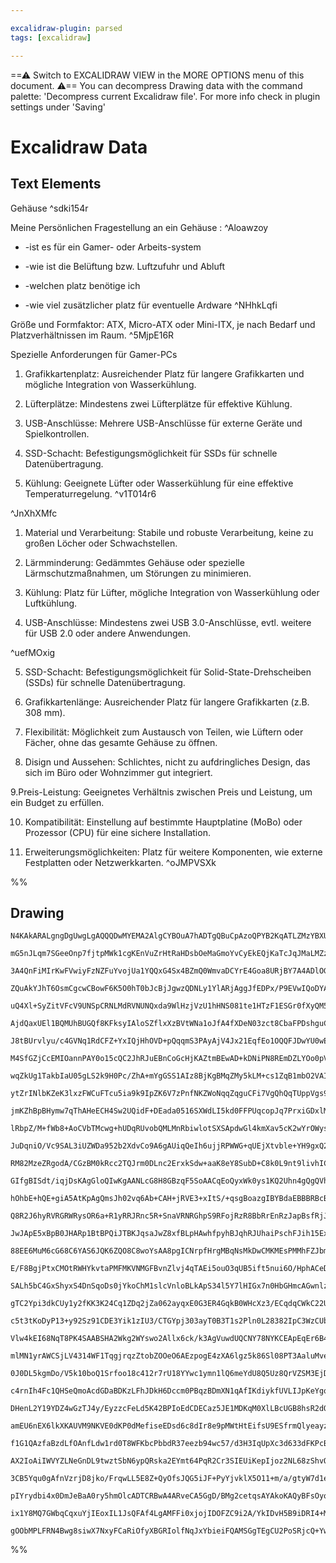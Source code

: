 ```yaml
---

excalidraw-plugin: parsed
tags: [excalidraw]

---
```

==⚠  Switch to EXCALIDRAW VIEW in the MORE OPTIONS menu of this document. ⚠== You can decompress Drawing data with the command palette: 'Decompress current Excalidraw file'. For more info check in plugin settings under 'Saving'


# Excalidraw Data
## Text Elements
Gehäuse ^sdki154r

Meine Persönlichen Fragestellung
     an ein Gehäuse : ^Aloawzoy

- -ist es für ein Gamer- oder Arbeits-system

- -wie ist die Belüftung bzw. Luftzufuhr und Abluft

- -welchen platz benötige ich

- -wie viel zusätzlicher platz für eventuelle Ardware ^NHhkLqfi

Größe und Formfaktor: ATX, Micro-ATX oder Mini-ITX, 
je nach Bedarf und Platzverhältnissen im Raum. ^5MjpE16R

Spezielle Anforderungen für Gamer-PCs

1. Grafikkartenplatz: Ausreichender Platz 
für langere Grafikkarten und 
mögliche Integration von Wasserkühlung.
    
2. Lüfterplätze: Mindestens zwei Lüfterplätze 
für effektive Kühlung.
    
3. USB-Anschlüsse: Mehrere USB-Anschlüsse 
für externe Geräte und Spielkontrollen.
    
4. SSD-Schacht: Befestigungsmöglichkeit für SSDs 
für schnelle Datenübertragung.
    
5. Kühlung: Geeignete Lüfter oder Wasserkühlung 
für eine effektive Temperaturregelung. ^v1T014r6


 ^JnXhXMfc

1. Material und Verarbeitung: Stabile und robuste Verarbeitung, keine zu großen Löcher oder Schwachstellen.
    
2. Lärmminderung: Gedämmtes Gehäuse oder spezielle Lärmschutzmaßnahmen, um Störungen zu minimieren.
    
3. Kühlung: Platz für Lüfter, mögliche Integration von Wasserkühlung oder Luftkühlung.
    
4. USB-Anschlüsse: Mindestens zwei USB 3.0-Anschlüsse, evtl. weitere für USB 2.0 oder andere Anwendungen.
    
 ^uefMOxig

5. SSD-Schacht: Befestigungsmöglichkeit für Solid-State-Drehscheiben (SSDs) für schnelle Datenübertragung.
    
6. Grafikkartenlänge: Ausreichender Platz für langere Grafikkarten (z.B. 308 mm).
    
7. Flexibilität: Möglichkeit zum Austausch von Teilen, wie Lüftern oder Fächer, ohne das gesamte Gehäuse zu öffnen.
    
8. Disign und Aussehen: Schlichtes, nicht zu aufdringliches Design, das sich im Büro oder Wohnzimmer gut integriert.
    
9.Preis-Leistung: Geeignetes Verhältnis zwischen Preis und Leistung, um ein Budget zu erfüllen.
    
10. Kompatibilität: Einstellung auf bestimmte Hauptplatine (MoBo) oder Prozessor (CPU) für eine sichere Installation.
    
11. Erweiterungsmöglichkeiten: Platz für weitere Komponenten, wie externe Festplatten oder Netzwerkkarten. ^oJMPVSXk

%%
## Drawing
```compressed-json
N4KAkARALgngDgUwgLgAQQQDwMYEMA2AlgCYBOuA7hADTgQBuCpAzoQPYB2KqATLZMzYBXUtiRoIACyhQ4zZAHoFAc0JRJQgEYA6bGwC2CgF7N6hbEcK4OCtptbErHALRY8RMpWdx8Q1TdIEfARcZgRmBShcZQUebQA2bQAOGjoghH0EDihmbgBtcDBQMBKIEm4IZmIAa0IARgBWABZSVJLIWEQKqCwoNtLMbgBmeLiAdh46pIBOeIapuoAGRv5S

mG5nJLqm7SGeeOnp7fjtpMWk1cgKEnVuZrHtRaHDsbOeMaGmoYvCyEkEQjKaTcJqJMaLMZzJ5NGF1MZTS4QazKYLcRaI5hQUhsaoIADCbHwbFaEgAxHUEBSKf1IJpcNhqspsUIOMQCUSSegsdZmHBcIFsjSIAAzQj4fAAZVgqIkgg8Qsx2NxAHUbpJuHxfpUsTiEFKYDL0HLyojmUCOOFcmg6oi2HzsGp1tbFuitUzhHAAJLEK2oPIAXURwvImW9

3A4QnFiMIrKwFVwiyFzNZFuYvojUa1YQQxG4Sx4BZmQ0WmvaDCYrE4Goa8URjBY7A4ADlOGJhucxk0kkNO9HmAARdI9XNoYUEMKIzTCVkAUWCmWyvoDiKEcGIuGHeY+TWWDU7Q2Lta1RA41XDkfwiKJDJz3DH+AnWp6mD6EgA4ghJAAToRhJOUAAVXoKg/b9fyQINOCgCVCCMcRUB7XZ4hOHgSzGBoGgPTsjzLYUoIAMVwfQxSdVAGkRZ8oAAQSI

ZQuAkYJhT6OsmCgcwCBowF6K5O0hT0bJcBjJgwzQDNLy1YlARjAggJfEDPx/P9EVwIQoDYAAlcJYPg+9HzLE8EAACQBIFX1QOptB4BpCgAX1WYpSnKCQaLYSgjDYdYKPgeDoGAxFBjQYtpmScEkgw+Jli7CFEVI5xsO0Ro93Q/ZFgOLZEWuYhbkCuohm0JoGmmeF4jGWYknQxF/kBYE0AaV0y2RQ16tKRVdXZYkKlJBAnlyuohTpBl3RZNlCQ6iR

uQ4Xl+SyZitVFcV9UNSpCRNLMdRVNUNQxda9WlHzjVzU1hHNS081te1HTzF1ESGr0fXyQM5pDBARNQMTo1jAL0FwPqjuG1N0wvDEEFva0SsWJKCxw0p60rbizhYhtOBbDg2zQL4ivQjCbS1QgByHUHUF0hBJ2nYg5wyGal0estV3XTdrW3c5tgaSZwSvGMz1EoHjzYG8RyJ8cSafYCJAAWQBC1UAABQrAA3jgiGwf4OFQfDyGUcIenFFllAAHVV1

AjdQaxUEl1BQMUhBUGQf8KFksyIAloSZflxXzBVtWNa1oJfA4fXDeN03zct8CbaFPDshguCNWayBI6gQjiPwUjyJFl9OLoipGNmst6zY9xM+46BeMRfioiE0hXveiTSCkjgZNF9Bnal2WWAVpXPfV6IfZ1/2DeNo3g5jC2FLD23lNUjStJjtAsSEYX9KE4zqrMiyrNs+zcYFiAm0MyRqgAGQAR1FIVOh8yihS+gs4kWJppkWaYMPhDChjTstYuQp

J8tBUrvlyu/c4GVNq1RdCFZ+YxIQjHhOVD+pQqqmS3PAyAjV4Jx21EqfEo1OQQFJDwYU0wEAwn6vSRkyYRocm6OQSafIBS51KPNSUe0KgHQVDtVUWV1RoFLC1Hai19orUOlqM0kgAZnQkhdWAV0MG3W9NTIMz1q48zLDGYgcYJC4B4EmMm4juaZjLNmAWEwkrP2mE0RGcM8yoUsY2FGaNzJ7GmAWcE0Vcb42CAzQWD5F6lCnMNCmC4cgPRXGuDch

M4SfGZjCcEMIOannPAY0o15cQC2JhRJuEBnCoGcHjKAZtmBEwAD+kDNiPN8REmDZLYOo0pVFSCaABDkZwzAYCYgyAbA22TnDXGtnk1AjhrYACEghFKYrrVAmgjAUG0KgQ+QgmJGAWUISQpThqoCopoXwTFOkuByRQIIyssioB8BuIwkyshyzYprVAHtdndN6agMwQRUBLOYF+KARhO5MBOfgM5xTSkIEYNkBe4prb1OIBQaadsHYVG6f08IAKymq

wqZkUg1TakbIaU05gLS2k9H0Pc/ZhA+mYgGSS1AIz8BjKgBMqZMy5kLM+cs1ZqB1mbO2VAIlPTDme1OZ8i5HArmAj6crbljznn4Feb+D5XyPY/P5ec4UJSzbAtpb7cFpBIXQsglHbSsddWJyIiRO4GSM60WLjnIU+d2L4CLt0UuWpy6CQtFXAWNcyySX8I3OSEh4VksRcqwF5TKnotQDUn59TGlqFxa09phKOBdOJaS/JgzKWjPGf7SZ0zZnzMWS

ytZrINlbKZeK3lxzFWCuFTcu5ia9k9IpZK6V7zPnfNKZWoNqqZqguCFi7VgQhQqTUppVgs9UDz18ZAAyK8kHWkstZEodlCgOUgE5dADQxYACs4AzjqPEdS59vLdD8lqG+BxtDTAPHUHgSQkhfAOBYrUsUCoNF2KhZxB5zF1Efr2LUmVsqoAKhZJ+SQeBFTqN+7YqVKomRqoBiyXZng1gOKzT9YxlL+yattLB7VcHknA9gbRk4yFDVZLh6hPI6EzQ

jmKZhBpBHymw7qThAHeECH4Sw2UQidF+DEada0516SXWdLI5kd0FFPUqcopJq7PrxiGDxlM/G3oqJaiDAWcIIRhSaHu6GkBYaNhBJMWxyNWzwUKrMPcRw+yDk8YTdJWp/GznnFTEJWo6bhI00zLYrMSoI2PJzRJ4l9J81SXeIWZrHZvlIHLAA+9bdZ+FiT6DHNUNSpA0BUQAgADWoKgMW5hsTOCy9l8NmKCscEIM4T0OW8sG03dbBuyt03rlIMKN

lRbpZ/M+fWb8+AoCVbTMcwg+hUDqRUvobQMLMnRbiwlotSXSApdwGl4kmXav5cK2wYrOWys/Iq1VmruXUD1ca/SSQLX+TtfWV1s5vWvz9cG2EVWI2xsTam4a6O8E93aEKu/UDfmn7v2mIapOJraqRftQxBATFrWsVtVDnicA+JQRdcJd1qnIBeukvgWF74YvxY68QNWyXUvpfW8dgr2Aislb26Ug71WNunbeudy7bWicy260Ye7j28bPduaN8bQh

JuDqniO/Vc9SAL3iUZWDa952b2XdvCo9A6gAUiqQeIh6ujjRPWWG+qUEjXtvble+YH9gxQ2EMKYlkSrNAhj1A8GEQFcI1LMbQHw7eYXhEDiqWpEFwasnfE4qUwPfBeD2DDKJ0FMdxORskwpzjYBdKQwaFD49choVNehNGFqcaNNx2PCAWPcN4EXgRrDC8iOOnxtMEjPVSNIksUTHp5FudwkojHMmyhyc0U0RTxA9Eqe70YvM5ith7HZlqAzVZ0aF

RM82MzeZRgodA/CGzBM0kRcc2TQJrm0DLnc2ErxkSdw+aaK8eY8SubD+C8k0L9nt9livhICUiBLAao2RwPCWqmC62OZ2qilUtLHiMwLshZBbOQKKNUNUPyD0BwIqplr+IEPKrGKUrdgKgbJ2n8v7EwNbNFrgNAbAaQPARzgbPoHLCiPKqgJ6NkAgEyBuI2E8pwKgMqKEGEKQNUEUpIH7MoNoAPMbAbHEHMjSkwD4LKggGgBVuou0pNK8gcoQCIUx

GIfgBISdt/iqjDsKAgGloQIwKgAANLcG8H8GBzqF5SoAACqEoQyxWk0ys1KQ2Uhn4gQgQVhNhdhzADhRSQ26hnavQTAUsH4pAHy82xOb+JK+A1QUE2IYKHAphg8BsOwqAEoEo/YzgEoys52UAaAIy2hmIgIuszAFBVBysuIagSKqR/YhSWBKqXhfGYKqA/Y4SHARSjSJBGsusCRghHAr6hhxhusaAH4JkFoPQShPQpSEapSbBQ2nBAxWatRwaUsW

hOhbE+hQE+giA5AtKpAgQmsJh02vq6Ab+CAH+jRVE3+xItS/+qsgBoazgIBYBdaEBBBRBcBWQiBGyyBAIRyaBnO/yixqAOBmsbhrxhAMB7xqs6y5BlB3yNBdBDBbELB9ALBMxHBXBPBXRAhRsQhuaohpA4hnykhm2sYshhS0yAI4xKhahgJKxuh+hRhmJ/s3ROJHAFh1hthFx9RjhYQzhqyeB7hnJ9hPBPhYQfhmhL4gR+BTAoRHOERQQ0R2QsRw

Q8R2J6hyRVRGRWRysOR6a+R1yRRJRnc5R+SnaVRNRGhpS9RFojRzR8BbRrEnRzJapBsfRjJvBQxIMXECAYxh8+JdOrB7BTAGJvB4pSx1sdJax1sGxWxG4IgexQQXREcUEX2eYFkSQJwBw4IpUXYBYQwoOxqKcpq6c1EFq2cMODC+m8OhcZZ40jqZYzqlc0md+WOdc3quOmSJxZxvaFxP+1xuBtxKqQB6Kjx4BsyYJEJJBHxXOSBzAKBvxmKGB5yg

JwJApE5xBpB0JHARp1BtBPQiJTBKJqsaJwZ8xfBLpHAwhfpyhBJqhRJUhaiPschFJih15ExhJcEYZZswo2h9J1s7pWJZhBs7JHhXJ3hTh+WLhApHJnh4FYptJkppAQRMpYx6y8pURMRhIKpLJ6psympmRkg2RuRMOWshR/sxRsJHsJplRaRFpna1pn+dpWQDpHR0QgFiRvRsyAF/snpIxPp1sb5PyUxgZsxIZEytJLskZeh0ZGQsZOxCZBxk8w6M

88EE6MuM6cG68C6YAS6JQK6ZQO8C8woYsAA8pgICNrpfHrgMBqNsMkDwCMKMEsPMMhFZJbmgM4DwDsFsMhAeA5dbqME8Ohn+qAghIbg/DemcIVPCO/Pmf7nLtwOhD/CWCMGFHML5d2FHlhmtDhjgp1N+vCIRqnuQmTBntAFnlRoKEGLRhXlxoxjlcxqFWxpgrqLVQXvVWWKIkPjjA3kJtIiJjdGJm3gfjTIwp3kFh9Ool9EiA0APkPh6mphEpeuc

E/F8BgjPtxCMOtRWHYkvtaPMFMKVNMGFBvnZlvj4qTAEi5ouO3qUB5ift5nui6O/HphACeDfgtVOg/udXpKUC/ugBAWLOEnXAQETgbAAGpMD8jRq0o8UpFRCaBihhEGzYiaC/hjGQ3kDYpqC6zUAGzlFSxLKoDujxaqyHxyxHKkAGzCUEVQrKztJxE4W4lzJfhLbERoGDEGwfjEBfj6D6A9CFKhxilTEGy8inGRHBAGyHys36D1GqRGD6C4CxYNy

SALh5bC4GxShyxS4DnSqoDs0jYkoChM1slcVnloBLkApS34l5Y7lHIGx7n0HbGHmcAGwnlzFMnKB05S1MpiXOlAUcDJEwVgUilOEGzSFPnkkKGCnAWPCwWh0TiqpQD4CmEKETHWydocm8CPDe0NxoHgocAHKsg3Em2HGOyA3A1WBSrrKY3Q1NKDHw24CI29rrKo3o3Wy13Y2w3KB5YE3WxE0k3HLk2U0Bm03nYM3YUXlXky3s39nKCek8180C2jx

gTC2Ypi3dkCUy1y2fKK3K24Cq1ZDq2jZa062ayqxE0G3ER4GqkB0WHcXz3/ECqdqCWkC22UVHLwn7nO3ImolBke2hnCV5pQB+3nkB1B2gXCk8nEkR1knyGUlZ15SLDx3QN5ZArJ2zJp0CmZ02HZ2LABnWC1IF1F3EAl0XnJl6pjpeXzp245lLDXpNDvAFnJypyQ61noBWqIwFwcTsMlzI5lyo5Nld4tkQDY4NwdlHEQAV0TFV0c6d0w0N1ShN1I0

c5t3tKoDyP13+y92Sz91CDE3Yik1zIU3/CTGYpj303ayT0B3T1s2Pln0L28382IpC3WzCUb0S1b1LY70K1K0q1q1son1QDa03F61X1G1ZAm333m1P1Koqqv3v2lH/Bf1O2MG/3Hn/2gMBnAOgMm0QNCncmikwOPlwMvmCkIRx0h2oNJ0p2oBYNuE4NDJ4MEP51f4kNkMB2i7KWjo6RP7JLLwJVzobyLpbzP6ZIGwUPQQS68AYIJxg5FkQ4lmI5vU

Vlw4kEI68NqT8PK4SAABSHA2Wkg2WYswo2Allx6ck/k3AgVuwdUQCNY78NYKCEApEqEr6B4MIDlK1qU5ir1/6pePwZYAeZkdUWVMeDVceeVZIVIlIEEjmJG6eULmelG00VVc0NV+eUg52IgcLhiHCoVPVfCWCbVy0HVpQXVymhLWOjeMif0Smde+iIjo+aAriIwC+W00+O1pmqM32e6O4cIHwgLd1x+ESTMe6PYBUFu7itm/FP1k6EAci90I1l1z

mlMN1yrAWCSjLV4314WF1TqgjrqzZtobZOOeO6AEzpogE4zXA6lgz5k86Sl08PT3AaluMve30WuiiUmwjiuelOz6AbAuzYs0s4NEo2WZ4XkOuXI1lkAX08QBUCU5w3YdUswXY367lOS7wwUhULohwF+RwJwwVZY/ztlOwhwx1GMLoDDDlMGq8aZXYyQrMjDV6LoTwr1aCaIReZV+ChCxC/exGaepVSL5VKLOe1Vee9GleZL7GWCJeHLeLxLmLbCf

0J0DL5kgmDo/V5k10boQ1Srfoo18c412r7rU18YYwc1ymn1lQ6meYdU8Q5Uz8QrVZSM3EjDIOnLb79i32ewt66buUp1srerv1tIu+11wSGrtMIrXmUSWw8IVkow1+E1vM/MIH8r/1EAfR+F2p0gyABseRpFyghpH9B8AIBsppKqEoQiGRUQPQzgBs/YgQkg9RAIjSqsAAFOaQAJSAkMVgqMctEsXcjEf+0cWJCQGEHgkblZCqG4H4ccBUTfGoGLl

c4rnIh4Fc1QHSeQmoAcdGDaBDKzLFhJDkH6Dccm0PBqzBDmXN1qAfIKdiykfUVLIJpKeYgqT1HMGqxARI0cB42F0Uqv2qwi0cD4RfiU15ZsB8YDKhAGyazMBERjGuPSoGxyw/kWi30cU/xNF4xcRg2Ke/hhAqxoAEWdwC0BeVY6l60qTChkAxhJPhCMdaR0R5briFKsDNYjYEclJsABnKjRccCWB81MDxeqS3IIl1ysQm3BTSwoG4qHwAiYic0cD

DHenL2Y19YDZ4wGzTJ4y/EyzzcFeLd5K42BPIoEdCDECaz5JE1MDKqM0XlLBcUGB8hsR2dQAOcGwzgxgT0TK1cGyNIFFL3WyGQqRwCyDdZCQGwcdixsBDJsDce51zdsBwRpjEh6d4jSyWFI9BoGy6OoCdemMIAO2TRRDihpNZc9EQamEzikD1MkdJPlEUdZAW1c5Ir1Mk8cAGGvecAzRH11Mkr4+IVSz4Raz8rwHU2YpNg+kUmcEyfxFl0VDYdpF

amEU6nEX6lkXKAUVM9NKVE0dKP0dMefiseEDsd6c8dIr8e9pMWtHtEifsU9ESfrmQlyeayznzkqyqf/LYEaegnaeTmkH6eGfGfnD63meWezL4Q2fm9ij2e6lOd68VGudfEee/jNZHmoC+cql5aPLBcBnheRfhoxftfE3hBJfSmr16OoDpfCiZcm05f9h5d0Qc7ufFes8pEOEewVdvQ981cLL1eYbyqFKDisCtexcdcewC6Uq9f9eDfDdorE3jcxj

f1G1QAzfaBzdLfOAnfLdw1rd0T8WFKbcPbbdR37eezb94wc57/d3H3IqUpXc3d633dFKPcB3PeGGveMEfcOeoA/cyevsf7gsguTA9nGqAMHquEh6MEpYsPeHojwDIo80eggUpBxyx448kUBPIngKVoIecKeSJKnqyRp4AD6eTSP/ORTtpkc1AnfS2p2k57f9NifPOgv50F4RkRe1sMXpiAl7HJhKMvT5Acnl6QkPsc0FMtM2/QJQL89ub4GFDbYN

AX2IoAiIWVYZLNeGnDL9twztSbN6ypQRska2EYmt64PqR2Cr3SIEUiKepIjoz2NL68zShvOjggGcAm8WORyc3sci460VcedRZWDaVt5CcHeTpMBuJ3HKB8Fe7vYku5y95ZAfez9FVKuQD5Scg+7ggzkZzCpJAI+FnC8lZxj5YA4+RAT7on2c769U+7nKIBnwuxZ8c+AvfPviRC6Yoi+pjKLqX1CDl9EuEAlLkTTr4N8LyTfFvlCSLTt9PwnfMrj3

3CB5Yqu0gAfnVzrjD8jko/FrqwLL5E8Z+QyOfsJQG5iJF+PyYjvklX5O11+m/a/gtyW7d1eK63RFKf15wX9WOqsI4bfxOFndhcj/IZM/x9Kv82s7/axhxS/489Niv/ePgULQCAC/uWaWrmALYgg9IB4PGAWxDgFw8EeSPYSsgMtAY90B2PLweGUJ7yo3CeA8nlD04Am0SBdPBnpQKKE0COAbPX3iqgYG/C4AzA+AnnwpQBEkKnA8Xt1lIJ8DZegg

pIYrydbi4x0DmJeBaA0ry5hmOlcADTCRBwA4ARveCA5GgD/BMg2cetqsAYAkoKAQyBFsOyoQJ4fyeo/oBAGwDxkZonoAlFKFyo6j0AvbIhCQlVFGjdiJoglJqKHbDQyqE0bPNRjtHGjsgpojIPhAxZTs6qq0XQd6KgC+j9A5oxqq7h4ReiHRPos0RxkDHtVgxkAe0fQnDHqQa83VWMemIJQmUaWA1QoIaNDHhiks2QeZioJDFxiwxBKMsVMyobNR

ix1Y8MQ7GWbqCqxuYjIEoxIL1JsQFAf4LgAMFFi0xjojIDOFZC9i2A/YkIDvH5B9iDRI4+MRkEnH2wj0EgChAaK8LKlssGwbsAkAmC3ojgF+CYBjFVFbisKAATQ2DmJHghUUEAeAig6ZYQqo9yAYG4D6V6ABABeHmCNzxBw8frVMSWIJSZj/oymCABuNVFMgSAqZHhI2KgnEApQCAZHIs1KDwS4e6iccU3WCBytIJdcShGNFQD6UEe+AHeKQGUB0

gOObMPLFRN4Bwg8siwX7NxyFCaRiOfyXBGRIolfNqJxYbieiFQAMSGgTEgCU2PoSRjcQ+YwgYDCSQihnomkNAg13fFagsgWEwmG6wbJEBkJ46KXPKwbhKjJc0uCSKpAMiuttJwkuwA1mwA5AJQDcOAOhIQCYStkj+fVqUHpBRkAIbAQkIpOfxrijQ6QSyYZjLjo0DAAEHyTexSROTQOb1UINRH8mMB3JnkxlrZHAC6URQSNX0MABsggAbIQAA===
```
%%